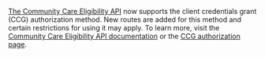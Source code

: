 [The Community Care Eligibility API](https://developer.va.gov/explore/health/docs/community_care?version=current) now supports the client credentials grant (CCG) authorization method. New routes are added for this method and certain restrictions for using it may apply. To learn more, visit the [Community Care Eligibility API documentation](https://developer.va.gov/explore/health/docs/community_care?version=current) or the [CCG authorization page](https://developer.va.gov/explore/authorization/docs/client-credentials?api=community_care). 
